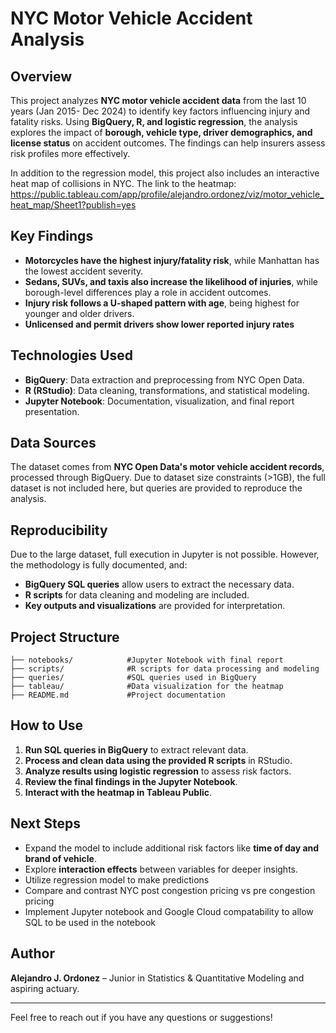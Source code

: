 # NYC Motor Vehicle Accident Analysis

## Overview
This project analyzes **NYC motor vehicle accident data** from the last 10 years (Jan 2015- Dec 2024) to identify key factors influencing injury and fatality risks. Using **BigQuery, R, and logistic regression**, the analysis explores the impact of **borough, vehicle type, driver demographics, and license status** on accident outcomes. The findings can help insurers assess risk profiles more effectively.

In addition to the regression model, this project also includes an interactive heat map of collisions in NYC. The link to the heatmap:
https://public.tableau.com/app/profile/alejandro.ordonez/viz/motor_vehicle_heat_map/Sheet1?publish=yes

## Key Findings
- **Motorcycles have the highest injury/fatality risk**, while Manhattan has the lowest accident severity.
- **Sedans, SUVs, and taxis also increase the likelihood of injuries**, while borough-level differences play a role in accident outcomes.
- **Injury risk follows a U-shaped pattern with age**, being highest for younger and older drivers.
- **Unlicensed and permit drivers show lower reported injury rates**

## Technologies Used
- **BigQuery**: Data extraction and preprocessing from NYC Open Data.
- **R (RStudio)**: Data cleaning, transformations, and statistical modeling.
- **Jupyter Notebook**: Documentation, visualization, and final report presentation.

## Data Sources
The dataset comes from **NYC Open Data's motor vehicle accident records**, processed through BigQuery. Due to dataset size constraints (>1GB), the full dataset is not included here, but queries are provided to reproduce the analysis.

## Reproducibility
Due to the large dataset, full execution in Jupyter is not possible. However, the methodology is fully documented, and:
- **BigQuery SQL queries** allow users to extract the necessary data.
- **R scripts** for data cleaning and modeling are included.
- **Key outputs and visualizations** are provided for interpretation.

## Project Structure
```
├── notebooks/            #Jupyter Notebook with final report
├── scripts/              #R scripts for data processing and modeling
├── queries/              #SQL queries used in BigQuery
├── tableau/              #Data visualization for the heatmap
├── README.md             #Project documentation
```

## How to Use
1. **Run SQL queries in BigQuery** to extract relevant data.
2. **Process and clean data using the provided R scripts** in RStudio.
3. **Analyze results using logistic regression** to assess risk factors.
4. **Review the final findings in the Jupyter Notebook**.
5. **Interact with the heatmap in Tableau Public**.

## Next Steps
- Expand the model to include additional risk factors like **time of day and brand of vehicle**.
- Explore **interaction effects** between variables for deeper insights.
- Utilize regression model to make predictions
- Compare and contrast NYC post congestion pricing vs pre congestion pricing
- Implement Jupyter notebook and Google Cloud compatability to allow SQL to be used in the notebook

## Author
**Alejandro J. Ordonez** – Junior in Statistics & Quantitative Modeling and aspiring actuary.

---
Feel free to reach out if you have any questions or suggestions!

